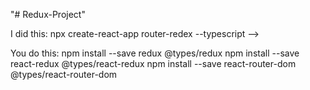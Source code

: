 "# Redux-Project" 

I did this: npx create-react-app router-redex --typescript -->

You do this: 
    npm install --save redux @types/redux
    npm install --save react-redux @types/react-redux
    npm install --save react-router-dom @types/react-router-dom 
